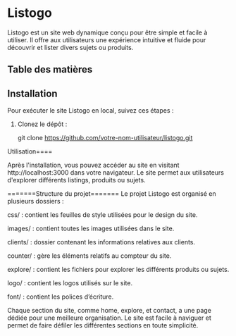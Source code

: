 # Listogo

Listogo est un site web dynamique conçu pour être simple et facile à utiliser. Il offre aux utilisateurs une expérience intuitive et fluide pour découvrir et lister divers sujets ou produits.

## Table des matières


## Installation

Pour exécuter le site Listogo en local, suivez ces étapes :

1. Clonez le dépôt :
   
   git clone https://github.com/votre-nom-utilisateur/listogo.git

Utilisation====

Après l'installation, vous pouvez accéder au site en visitant http://localhost:3000 dans votre navigateur. Le site permet aux utilisateurs d'explorer différents listings, produits ou sujets.

=======Structure du projet=======
Le projet Listogo est organisé en plusieurs dossiers :

css/ : contient les feuilles de style utilisées pour le design du site.

images/ : contient toutes les images utilisées dans le site.

clients/ : dossier contenant les informations relatives aux clients.

counter/ : gère les éléments relatifs au compteur du site.

explore/ : contient les fichiers pour explorer les différents produits ou sujets.

logo/ : contient les logos utilisés sur le site.

font/ : contient les polices d’écriture.

Chaque section du site, comme home, explore, et contact, a une page dédiée pour une meilleure organisation. Le site est facile à naviguer et permet de faire défiler les différentes sections en toute simplicité.